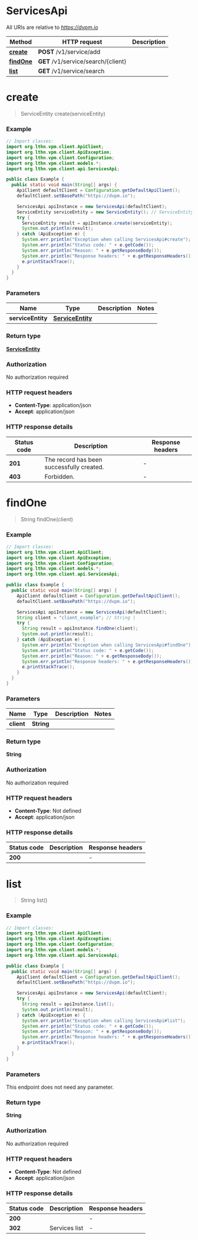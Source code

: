 # ServicesApi

All URIs are relative to *https://dvpm.io*

Method | HTTP request | Description
------------- | ------------- | -------------
[**create**](ServicesApi.md#create) | **POST** /v1/service/add | 
[**findOne**](ServicesApi.md#findOne) | **GET** /v1/service/search/{client} | 
[**list**](ServicesApi.md#list) | **GET** /v1/service/search | 


<a name="create"></a>
# **create**
> ServiceEntity create(serviceEntity)



### Example
```java
// Import classes:
import org.lthn.vpm.client.ApiClient;
import org.lthn.vpm.client.ApiException;
import org.lthn.vpm.client.Configuration;
import org.lthn.vpm.client.models.*;
import org.lthn.vpm.client.api.ServicesApi;

public class Example {
  public static void main(String[] args) {
    ApiClient defaultClient = Configuration.getDefaultApiClient();
    defaultClient.setBasePath("https://dvpm.io");

    ServicesApi apiInstance = new ServicesApi(defaultClient);
    ServiceEntity serviceEntity = new ServiceEntity(); // ServiceEntity | 
    try {
      ServiceEntity result = apiInstance.create(serviceEntity);
      System.out.println(result);
    } catch (ApiException e) {
      System.err.println("Exception when calling ServicesApi#create");
      System.err.println("Status code: " + e.getCode());
      System.err.println("Reason: " + e.getResponseBody());
      System.err.println("Response headers: " + e.getResponseHeaders());
      e.printStackTrace();
    }
  }
}
```

### Parameters

Name | Type | Description  | Notes
------------- | ------------- | ------------- | -------------
 **serviceEntity** | [**ServiceEntity**](ServiceEntity.md)|  |

### Return type

[**ServiceEntity**](ServiceEntity.md)

### Authorization

No authorization required

### HTTP request headers

 - **Content-Type**: application/json
 - **Accept**: application/json

### HTTP response details
| Status code | Description | Response headers |
|-------------|-------------|------------------|
**201** | The record has been successfully created. |  -  |
**403** | Forbidden. |  -  |

<a name="findOne"></a>
# **findOne**
> String findOne(client)



### Example
```java
// Import classes:
import org.lthn.vpm.client.ApiClient;
import org.lthn.vpm.client.ApiException;
import org.lthn.vpm.client.Configuration;
import org.lthn.vpm.client.models.*;
import org.lthn.vpm.client.api.ServicesApi;

public class Example {
  public static void main(String[] args) {
    ApiClient defaultClient = Configuration.getDefaultApiClient();
    defaultClient.setBasePath("https://dvpm.io");

    ServicesApi apiInstance = new ServicesApi(defaultClient);
    String client = "client_example"; // String | 
    try {
      String result = apiInstance.findOne(client);
      System.out.println(result);
    } catch (ApiException e) {
      System.err.println("Exception when calling ServicesApi#findOne");
      System.err.println("Status code: " + e.getCode());
      System.err.println("Reason: " + e.getResponseBody());
      System.err.println("Response headers: " + e.getResponseHeaders());
      e.printStackTrace();
    }
  }
}
```

### Parameters

Name | Type | Description  | Notes
------------- | ------------- | ------------- | -------------
 **client** | **String**|  |

### Return type

**String**

### Authorization

No authorization required

### HTTP request headers

 - **Content-Type**: Not defined
 - **Accept**: application/json

### HTTP response details
| Status code | Description | Response headers |
|-------------|-------------|------------------|
**200** |  |  -  |

<a name="list"></a>
# **list**
> String list()



### Example
```java
// Import classes:
import org.lthn.vpm.client.ApiClient;
import org.lthn.vpm.client.ApiException;
import org.lthn.vpm.client.Configuration;
import org.lthn.vpm.client.models.*;
import org.lthn.vpm.client.api.ServicesApi;

public class Example {
  public static void main(String[] args) {
    ApiClient defaultClient = Configuration.getDefaultApiClient();
    defaultClient.setBasePath("https://dvpm.io");

    ServicesApi apiInstance = new ServicesApi(defaultClient);
    try {
      String result = apiInstance.list();
      System.out.println(result);
    } catch (ApiException e) {
      System.err.println("Exception when calling ServicesApi#list");
      System.err.println("Status code: " + e.getCode());
      System.err.println("Reason: " + e.getResponseBody());
      System.err.println("Response headers: " + e.getResponseHeaders());
      e.printStackTrace();
    }
  }
}
```

### Parameters
This endpoint does not need any parameter.

### Return type

**String**

### Authorization

No authorization required

### HTTP request headers

 - **Content-Type**: Not defined
 - **Accept**: application/json

### HTTP response details
| Status code | Description | Response headers |
|-------------|-------------|------------------|
**200** |  |  -  |
**302** | Services list |  -  |

